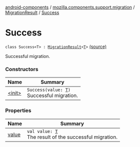 [android-components](../../../index.md) / [mozilla.components.support.migration](../../index.md) / [MigrationResult](../index.md) / [Success](./index.md)

# Success

`class Success<T> : `[`MigrationResult`](../index.md)`<`[`T`](index.md#T)`>` [(source)](https://github.com/mozilla-mobile/android-components/blob/master/components/support/migration/src/main/java/mozilla/components/support/migration/MigrationResult.kt#L16)

Successful migration.

### Constructors

| Name | Summary |
|---|---|
| [&lt;init&gt;](-init-.md) | `Success(value: `[`T`](index.md#T)`)`<br>Successful migration. |

### Properties

| Name | Summary |
|---|---|
| [value](value.md) | `val value: `[`T`](index.md#T)<br>The result of the successful migration. |
